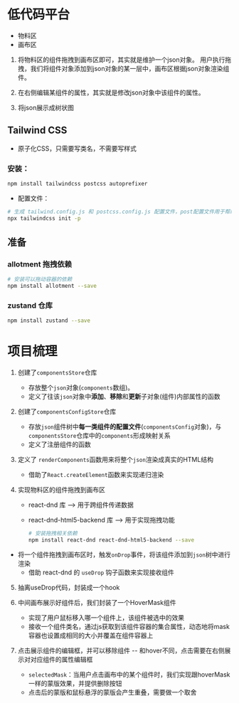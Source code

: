 # 低代码平台

- 物料区
- 画布区

1. 将物料区的组件拖拽到画布区即可，其实就是维护一个json对象。 用户执行拖拽，我们将组件对象添加到json对象的某一层中，画布区根据json对象渲染组件。

2. 在右侧编辑某组件的属性，其实就是修改json对象中该组件的属性。

3. 将json展示成树状图

## Tailwind CSS

- 原子化CSS，只需要写类名，不需要写样式

### 安装：

```bash
npm install tailwindcss postcss autoprefixer
```

- 配置文件：

```bash
# 生成 tailwind.config.js 和 postcss.config.js 配置文件，post配置文件用于帮助兼容css
npx tailwindcss init -p 
```

## 准备

### allotment 拖拽依赖

```bash
# 安装可以拖动容器的依赖
npm install allotment --save
```

### zustand 仓库

```bash
npm install zustand --save
```

# 项目梳理

1. 创建了`componentsStore`仓库
    - 存放整个`json`对象(`components`数组)。
    - 定义了往该`json`对象中**添加**、**移除**和**更新**子对象(组件)内部属性的函数


2. 创建了`componentsConfigStore`仓库
    - 存放`json`组件树中**每一类组件的配置文件**(`componentsConfig`对象)，与`componentsStore`仓库中的`components`形成映射关系
    - 定义了注册组件的函数


3. 定义了 `renderComponents`函数用来将整个`json`渲染成真实的HTML结构
    - 借助了`React.createElement`函数来实现递归渲染


4. 实现物料区的组件拖拽到画布区
    - react-dnd 库 --> 用于跨组件传递数据
    - react-dnd-html5-backend 库 --> 用于实现拖拽功能

       ```bash
       # 安装拖拽相关依赖
       npm install react-dnd react-dnd-html5-backend --save
       ```

- 将一个组件拖拽到画布区时，触发`onDrop`事件，将该组件添加到`json`树中进行渲染
  - 借助 react-dnd 的 `useDrop` 钩子函数来实现接收组件


5. 抽离useDrop代码，封装成一个hook


6. 中间画布展示好组件后，我们封装了一个HoverMask组件
   - 实现了用户鼠标移入哪一个组件上，该组件被选中的效果
   - 接收一个组件类名，通过js获取到该组件容器的集合属性，动态地将mask容器也设置成相同的大小并覆盖在组件容器上


7. 点击展示组件的编辑框，并可以移除组件 -- 和hover不同，点击需要在右侧展示对对应组件的属性编辑框
   - `selectedMask`：当用户点击画布中的某个组件时，我们实现跟hoverMask一样的蒙版效果，并提供删除按钮
   - 点击后的蒙版和鼠标悬浮的蒙版会产生重叠，需要做一个取舍